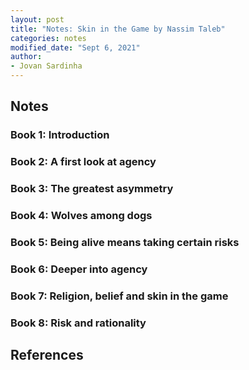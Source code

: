 ```yaml
---
layout: post
title: "Notes: Skin in the Game by Nassim Taleb"
categories: notes
modified_date: "Sept 6, 2021"
author:
- Jovan Sardinha
---
```


## Notes

### Book 1: Introduction

### Book 2: A first look at agency

### Book 3: The greatest asymmetry

### Book 4: Wolves among dogs

### Book 5: Being alive means taking certain risks

### Book 6: Deeper into agency

### Book 7: Religion, belief and skin in the game

### Book 8: Risk and rationality

## References